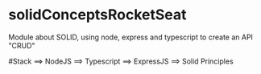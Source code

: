 # solidConceptsRocketSeat
Module about SOLID, using node, express and typescript to create an API "CRUD"

#Stack
==> NodeJS
==> Typescript
==> ExpressJS
==> Solid Principles
